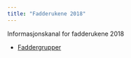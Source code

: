 ```yaml
---
title: "Fadderukene 2018"
---
```


Informasjonskanal for fadderukene 2018

* [Faddergrupper](https://online.ntnu.no/wiki/online/fadderukene/2018-/faddere/)